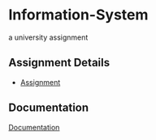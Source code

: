 # Information-System
a university assignment
## Assignment Details

 - [Assignment](https://github.com/cyntrapl/Information-System/blob/main/T8.pdf)



## Documentation

[Documentation](https://www.youtube.com/watch?v=dQw4w9WgXcQ)

